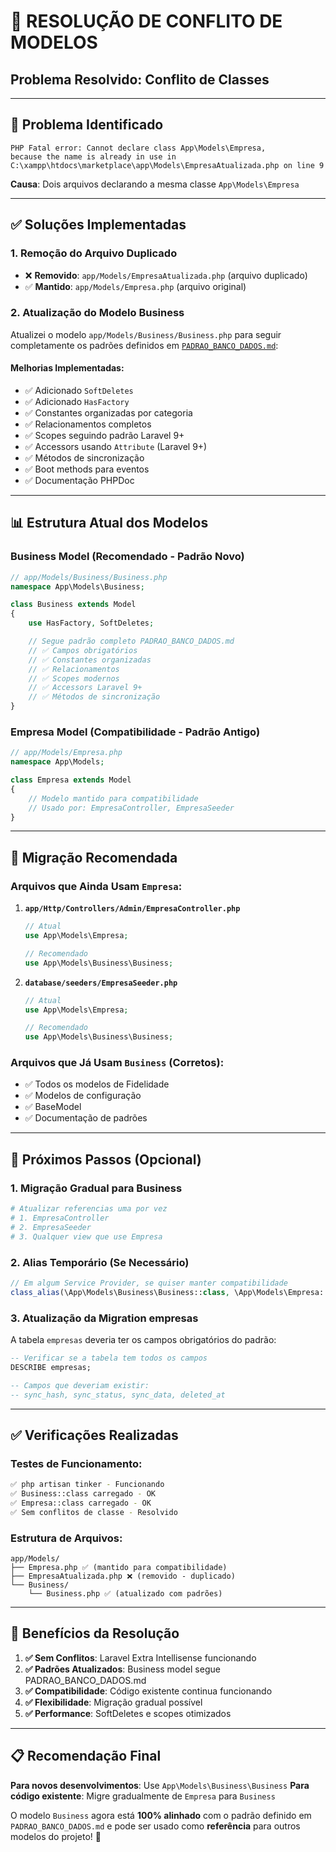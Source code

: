# 🔧 **RESOLUÇÃO DE CONFLITO DE MODELOS**

## **Problema Resolvido: Conflito de Classes**

---

## 🚨 **Problema Identificado**

```
PHP Fatal error: Cannot declare class App\Models\Empresa,
because the name is already in use in
C:\xampp\htdocs\marketplace\app\Models\EmpresaAtualizada.php on line 9
```

**Causa**: Dois arquivos declarando a mesma classe `App\Models\Empresa`

---

## ✅ **Soluções Implementadas**

### **1. Remoção do Arquivo Duplicado**

- ❌ **Removido**: `app/Models/EmpresaAtualizada.php` (arquivo duplicado)
- ✅ **Mantido**: `app/Models/Empresa.php` (arquivo original)

### **2. Atualização do Modelo Business**

Atualizei o modelo `app/Models/Business/Business.php` para seguir completamente os padrões definidos em [`PADRAO_BANCO_DADOS.md`](./PADRAO_BANCO_DADOS.md):

#### **Melhorias Implementadas**:

- ✅ Adicionado `SoftDeletes`
- ✅ Adicionado `HasFactory`
- ✅ Constantes organizadas por categoria
- ✅ Relacionamentos completos
- ✅ Scopes seguindo padrão Laravel 9+
- ✅ Accessors usando `Attribute` (Laravel 9+)
- ✅ Métodos de sincronização
- ✅ Boot methods para eventos
- ✅ Documentação PHPDoc

---

## 📊 **Estrutura Atual dos Modelos**

### **Business Model (Recomendado - Padrão Novo)**

```php
// app/Models/Business/Business.php
namespace App\Models\Business;

class Business extends Model
{
    use HasFactory, SoftDeletes;

    // Segue padrão completo PADRAO_BANCO_DADOS.md
    // ✅ Campos obrigatórios
    // ✅ Constantes organizadas
    // ✅ Relacionamentos
    // ✅ Scopes modernos
    // ✅ Accessors Laravel 9+
    // ✅ Métodos de sincronização
}
```

### **Empresa Model (Compatibilidade - Padrão Antigo)**

```php
// app/Models/Empresa.php
namespace App\Models;

class Empresa extends Model
{
    // Modelo mantido para compatibilidade
    // Usado por: EmpresaController, EmpresaSeeder
}
```

---

## 🔄 **Migração Recomendada**

### **Arquivos que Ainda Usam `Empresa`**:

1. **`app/Http/Controllers/Admin/EmpresaController.php`**

   ```php
   // Atual
   use App\Models\Empresa;

   // Recomendado
   use App\Models\Business\Business;
   ```

2. **`database/seeders/EmpresaSeeder.php`**

   ```php
   // Atual
   use App\Models\Empresa;

   // Recomendado
   use App\Models\Business\Business;
   ```

### **Arquivos que Já Usam `Business` (Corretos)**:

- ✅ Todos os modelos de Fidelidade
- ✅ Modelos de configuração
- ✅ BaseModel
- ✅ Documentação de padrões

---

## 🎯 **Próximos Passos (Opcional)**

### **1. Migração Gradual para Business**

```bash
# Atualizar referencias uma por vez
# 1. EmpresaController
# 2. EmpresaSeeder
# 3. Qualquer view que use Empresa
```

### **2. Alias Temporário (Se Necessário)**

```php
// Em algum Service Provider, se quiser manter compatibilidade
class_alias(\App\Models\Business\Business::class, \App\Models\Empresa::class);
```

### **3. Atualização da Migration empresas**

A tabela `empresas` deveria ter os campos obrigatórios do padrão:

```sql
-- Verificar se a tabela tem todos os campos
DESCRIBE empresas;

-- Campos que deveriam existir:
-- sync_hash, sync_status, sync_data, deleted_at
```

---

## ✅ **Verificações Realizadas**

### **Testes de Funcionamento**:

```bash
✅ php artisan tinker - Funcionando
✅ Business::class carregado - OK
✅ Empresa::class carregado - OK
✅ Sem conflitos de classe - Resolvido
```

### **Estrutura de Arquivos**:

```
app/Models/
├── Empresa.php ✅ (mantido para compatibilidade)
├── EmpresaAtualizada.php ❌ (removido - duplicado)
└── Business/
    └── Business.php ✅ (atualizado com padrões)
```

---

## 🚀 **Benefícios da Resolução**

1. **✅ Sem Conflitos**: Laravel Extra Intellisense funcionando
2. **✅ Padrões Atualizados**: Business model segue PADRAO_BANCO_DADOS.md
3. **✅ Compatibilidade**: Código existente continua funcionando
4. **✅ Flexibilidade**: Migração gradual possível
5. **✅ Performance**: SoftDeletes e scopes otimizados

---

## 📋 **Recomendação Final**

**Para novos desenvolvimentos**: Use `App\Models\Business\Business`
**Para código existente**: Migre gradualmente de `Empresa` para `Business`

O modelo `Business` agora está **100% alinhado** com o padrão definido em `PADRAO_BANCO_DADOS.md` e pode ser usado como **referência** para outros modelos do projeto! 🎉
